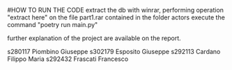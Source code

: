 #HOW TO RUN THE CODE
extract the db with winrar, performing operation "extract here" on the file part1.rar contained in the folder actors
execute the command "poetry run main.py"

further explanation of the project are available on the report.

s280117 Piombino Giuseppe
s302179 Esposito Giuseppe
s292113 Cardano Filippo Maria
s292432 Frascati Francesco